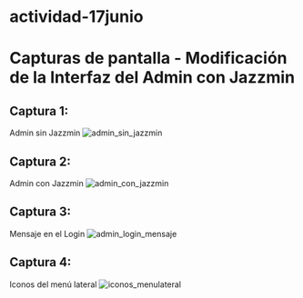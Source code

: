 # actividad-17junio

# Capturas de pantalla - Modificación de la Interfaz del Admin con Jazzmin

## Captura 1:
Admin sin Jazzmin
![admin_sin_jazzmin](https://github.com/user-attachments/assets/cd503b9d-32d1-4fc4-a0cd-bfa29eafa6bb)


## Captura 2:
Admin con Jazzmin
![admin_con_jazzmin](https://github.com/user-attachments/assets/52a5a169-fb27-4f10-b107-644176b2aaf6)


## Captura 3:
Mensaje en el Login
![admin_login_mensaje](https://github.com/user-attachments/assets/7d3ca85a-130e-4c1a-bf14-e2b5de9690c0)

## Captura 4:
Iconos del menú lateral
![iconos_menulateral](https://github.com/user-attachments/assets/c05df571-432c-4b7d-9cad-3bff54f5e79d)
